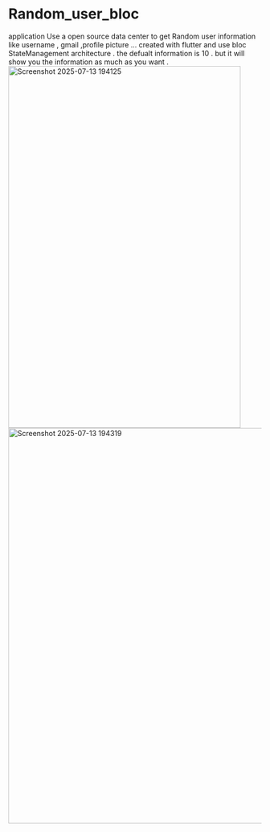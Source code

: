 # Random_user_bloc
application Use a open source data center to get Random user information like username , gmail ,profile picture ... created with flutter and use bloc StateManagement architecture .
the defualt information is 10 . but it will show you the information as much as you want .
<img width="462" height="721" alt="Screenshot 2025-07-13 194125" src="https://github.com/user-attachments/assets/755e6219-18ac-4de9-9791-7aac57a8429e" />
<img width="543" height="788" alt="Screenshot 2025-07-13 194319" src="https://github.com/user-attachments/assets/57da2205-6ec2-48e8-8ee7-a9648ff7f8e0" />
